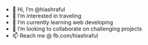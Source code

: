 - 👋 Hi, I’m @hiashraful
- 👀 I’m interested in traveling
- 🌱 I’m currently learning web developing
- 💞️ I’m looking to collaborate on challenging projects
- 📫 Reach me @ fb.com/hiashraful

<!---
hiashraful/hiashraful is a ✨ special ✨ repository because its `README.md` (this file) appears on your GitHub profile.
You can click the Preview link to take a look at your changes.
--->
